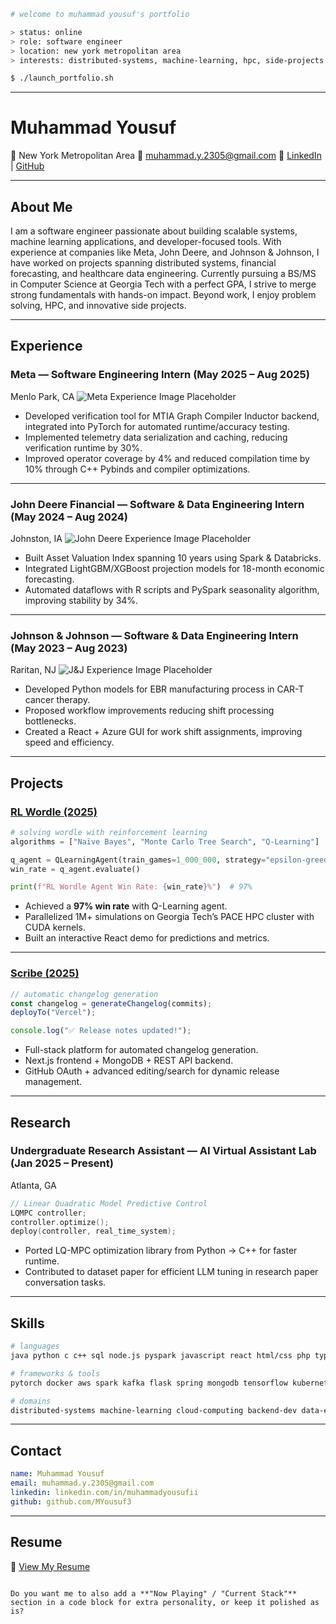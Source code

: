 
```bash
# welcome to muhammad yousuf's portfolio

> status: online
> role: software engineer
> location: new york metropolitan area
> interests: distributed-systems, machine-learning, hpc, side-projects

$ ./launch_portfolio.sh
```

---

# Muhammad Yousuf

📍 New York Metropolitan Area
📧 [muhammad.y.2305@gmail.com](mailto:muhammad.y.2305@gmail.com)
🔗 [LinkedIn](https://www.linkedin.com/in/muhammadyousufii/) | [GitHub](https://github.com/MYousuf3)

---

## About Me

I am a software engineer passionate about building scalable systems, machine learning applications, and developer-focused tools. With experience at companies like Meta, John Deere, and Johnson & Johnson, I have worked on projects spanning distributed systems, financial forecasting, and healthcare data engineering. Currently pursuing a BS/MS in Computer Science at Georgia Tech with a perfect GPA, I strive to merge strong fundamentals with hands-on impact. Beyond work, I enjoy problem solving, HPC, and innovative side projects.

---

## Experience

### Meta — Software Engineering Intern (May 2025 – Aug 2025)

Menlo Park, CA
![Meta Experience Image Placeholder](meta_experience.png)

* Developed verification tool for MTIA Graph Compiler Inductor backend, integrated into PyTorch for automated runtime/accuracy testing.
* Implemented telemetry data serialization and caching, reducing verification runtime by 30%.
* Improved operator coverage by 4% and reduced compilation time by 10% through C++ Pybinds and compiler optimizations.

---

### John Deere Financial — Software & Data Engineering Intern (May 2024 – Aug 2024)

Johnston, IA
![John Deere Experience Image Placeholder](johndeere_experience.png)

* Built Asset Valuation Index spanning 10 years using Spark & Databricks.
* Integrated LightGBM/XGBoost projection models for 18-month economic forecasting.
* Automated dataflows with R scripts and PySpark seasonality algorithm, improving stability by 34%.

---

### Johnson & Johnson — Software & Data Engineering Intern (May 2023 – Aug 2023)

Raritan, NJ
![J\&J Experience Image Placeholder](jnj_experience.png)

* Developed Python models for EBR manufacturing process in CAR-T cancer therapy.
* Proposed workflow improvements reducing shift processing bottlenecks.
* Created a React + Azure GUI for work shift assignments, improving speed and efficiency.

---

## Projects

### [RL Wordle (2025)](https://github.com/MYousuf3/wordle-rl)

```python
# solving wordle with reinforcement learning
algorithms = ["Naïve Bayes", "Monte Carlo Tree Search", "Q-Learning"]

q_agent = QLearningAgent(train_games=1_000_000, strategy="epsilon-greedy")
win_rate = q_agent.evaluate()

print(f"RL Wordle Agent Win Rate: {win_rate}%")  # 97%
```

* Achieved a **97% win rate** with Q-Learning agent.
* Parallelized 1M+ simulations on Georgia Tech’s PACE HPC cluster with CUDA kernels.
* Built an interactive React demo for predictions and metrics.

---

### [Scribe (2025)](https://github.com/MYousuf3/scribe)

```javascript
// automatic changelog generation
const changelog = generateChangelog(commits);
deployTo("Vercel");

console.log("✅ Release notes updated!");
```

* Full-stack platform for automated changelog generation.
* Next.js frontend + MongoDB + REST API backend.
* GitHub OAuth + advanced editing/search for dynamic release management.

---

## Research

### Undergraduate Research Assistant — AI Virtual Assistant Lab (Jan 2025 – Present)

Atlanta, GA

```cpp
// Linear Quadratic Model Predictive Control
LQMPC controller;
controller.optimize();
deploy(controller, real_time_system);
```

* Ported LQ-MPC optimization library from Python → C++ for faster runtime.
* Contributed to dataset paper for efficient LLM tuning in research paper conversation tasks.

---

## Skills

```bash
# languages
java python c c++ sql node.js pyspark javascript react html/css php typescript bash  

# frameworks & tools
pytorch docker aws spark kafka flask spring mongodb tensorflow kubernetes git ci/cd  

# domains
distributed-systems machine-learning cloud-computing backend-dev data-engineering
```

---

## Contact

```yaml
name: Muhammad Yousuf
email: muhammad.y.2305@gmail.com
linkedin: linkedin.com/in/muhammadyousufii
github: github.com/MYousuf3
```

---

## Resume

📄 [View My Resume](MYousufResume27.pdf)

```

Do you want me to also add a **"Now Playing" / "Current Stack"** section in a code block for extra personality, or keep it polished as is?
```
